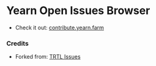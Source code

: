 # Yearn Open Issues Browser

- Check it out: [contribute.yearn.farm](https://contribute.yearn.farm)

### Credits

- Forked from: [TRTL Issues](https://github.com/turtlecoin/trtl-issues)

